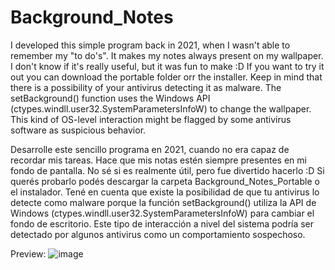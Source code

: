 # Background_Notes
I developed this simple program back in 2021, when I wasn't able to remember my "to do's". It makes my notes always present on my wallpaper.
I don't know if it's really useful, but it was fun to make :D
If you want to try it out you can download the portable folder orr the installer. Keep in mind that there is a possibility of your antivirus detecting it as malware. The setBackground() function uses the Windows API (ctypes.windll.user32.SystemParametersInfoW) to change the wallpaper. This kind of OS-level interaction might be flagged by some antivirus software as suspicious behavior.

Desarrolle este sencillo programa en 2021, cuando no era capaz de recordar mis tareas. Hace que mis notas estén siempre presentes en mi fondo de pantalla. 
No sé si es realmente útil, pero fue divertido hacerlo :D
Si querés probarlo podés descargar la carpeta Background_Notes_Portable o el instalador. Tené en cuenta que existe la posibilidad de que tu antivirus lo detecte como malware
porque la función setBackground() utiliza la API de Windows (ctypes.windll.user32.SystemParametersInfoW) para cambiar el fondo de escritorio. Este tipo de interacción a nivel del sistema podría ser detectado por algunos antivirus como un comportamiento sospechoso.

Preview:
![image](https://github.com/salvaKaraka/Background_Notes/assets/100873582/1a9a2e6d-d721-429d-84af-596a46fb6880)
